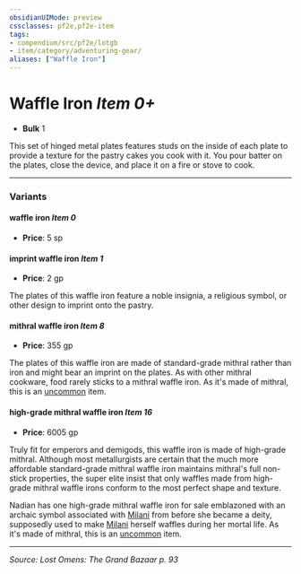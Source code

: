 ```yaml
---
obsidianUIMode: preview
cssclasses: pf2e,pf2e-item
tags:
- compendium/src/pf2e/lotgb
- item/category/adventuring-gear/
aliases: ["Waffle Iron"]
---
```

# Waffle Iron *Item 0+*  

- **Bulk** 1

This set of hinged metal plates features studs on the inside of each plate to provide a texture for the pastry cakes you cook with it. You pour batter on the plates, close the device, and place it on a fire or stove to cook.

---

### Variants

#### waffle iron *Item 0*

- **Price**: 5 sp

#### imprint waffle iron *Item 1*

- **Price**: 2 gp

The plates of this waffle iron feature a noble insignia, a religious symbol, or other design to imprint onto the pastry.

#### mithral waffle iron *Item 8*

- **Price**: 355 gp

The plates of this waffle iron are made of standard-grade mithral rather than iron and might bear an imprint on the plates. As with other mithral cookware, food rarely sticks to a mithral waffle iron. As it's made of mithral, this is an [uncommon](rules/traits/uncommon.md "Uncommon Rarity Trait") item.

#### high-grade mithral waffle iron *Item 16*

- **Price**: 6005 gp

Truly fit for emperors and demigods, this waffle iron is made of high-grade mithral. Although most metallurgists are certain that the much more affordable standard-grade mithral waffle iron maintains mithral's full non-stick properties, the super elite insist that only waffles made from high-grade mithral waffle irons conform to the most perfect shape and texture.

Nadian has one high-grade mithral waffle iron for sale emblazoned with an archaic symbol associated with [Milani](compendium/setting/deities/milani-logm.md) from before she became a deity, supposedly used to make [Milani](compendium/setting/deities/milani-logm.md) herself waffles during her mortal life. As it's made of mithral, this is an [uncommon](rules/traits/uncommon.md "Uncommon Rarity Trait") item.

---
*Source: Lost Omens: The Grand Bazaar p. 93*